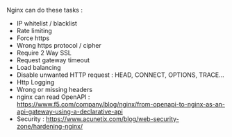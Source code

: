 Nginx can do these tasks :

- IP whitelist / blacklist
- Rate limiting
- Force https
- Wrong https protocol / cipher
- Require 2 Way SSL
- Request gateway timeout
- Load balancing
- Disable unwanted HTTP request : HEAD, CONNECT, OPTIONS, TRACE...
- Http Logging
- Wrong or missing headers
- nginx can read OpenAPI : https://www.f5.com/company/blog/nginx/from-openapi-to-nginx-as-an-api-gateway-using-a-declarative-api
- Security : https://www.acunetix.com/blog/web-security-zone/hardening-nginx/
